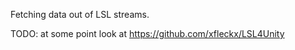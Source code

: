 Fetching data out of LSL streams.

TODO: at some point look at https://github.com/xfleckx/LSL4Unity

